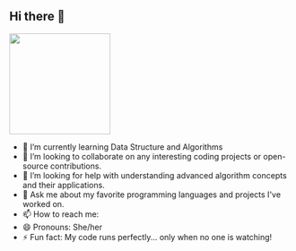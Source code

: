 ## Hi there 👋
<img height="180em" src="https://github-readme-stats.vercel.app/api?username=iakriti&show_icons=true&hide_border=true&&count_private=true&include_all_commits=true" />

<!--
**iakriti/iakriti** is a ✨ _special_ ✨ repository because its `README.md` (this file) appears on your GitHub profile.

Here are some ideas to get you started: -->

- 🌱 I’m currently learning Data Structure and Algorithms
- 👯 I’m looking to collaborate on any interesting coding projects or open-source contributions.
- 🤔 I’m looking for help with understanding advanced algorithm concepts and their applications.
- 💬 Ask me about my favorite programming languages and projects I've worked on.
- 📫 How to reach me: 
- 😄 Pronouns: She/her
- ⚡ Fun fact: My code runs perfectly... only when no one is watching!
